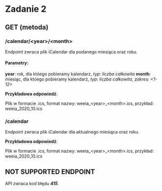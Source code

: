 # Zadanie 2

## GET (metoda)

### /calendar/\<year\>/\<month\>

Endpoint zwraca plik iCalendar dla podanego miesiąca oraz roku. 

#### Parametry:
<b>year</b>: rok, dla któego pobieramy kalendarz, <i>typ: liczba całkowita</i>
<b>month</b>: miesiąc, dla któego pobieramy kalendarz, <i>typ: liczba całkowita, zakres: \<1-12\></i>

<b>Przykładowa odpowiedź</b>: 

Plik w formacie .ics, format nazwy: weeia_\<year\>_\<month\>.ics, przykład: weeia_2020_10.ics

### /calendar

Endpoint zwraca plik iCalendar dla aktualnego miesiąca oraz roku. 

<b>Przykładowa odpowiedź</b>: 

Plik w formacie .ics, format nazwy: weeia_\<year\>_\<month\>.ics, przykład: weeia_2020_10.ics



## NOT SUPPORTED ENDPOINT

API zwraca kod błędu <b><i>415</i></b>.